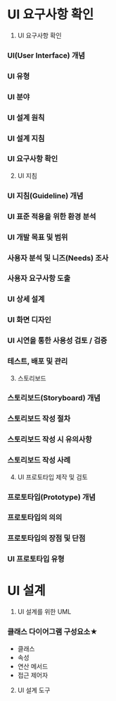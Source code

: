 # UI 요구사항 확인

1. UI 요구사항 확인

### UI(User Interface) 개념

### UI 유형

### UI 분야

### UI 설계 원칙

### UI 설계 지침

### UI 요구사항 확인

2. UI 지침

### UI 지침(Guideline) 개념

### UI 표준 적용을 위한 환경 분석

### UI 개발 목표 및 범위

### 사용자 분석 및 니즈(Needs) 조사

### 사용자 요구사항 도출

### UI 상세 설계

### UI 화면 디자인

### UI 시연을 통한 사용성 검토 / 검증

### 테스트, 배포 및 관리

3. 스토리보드

### 스토리보드(Storyboard) 개념

### 스토리보드 작성 절차

### 스토리보드 작성 시 유의사항

### 스토리보드 작성 사례

4. UI 프로토타입 제작 및 검토

### 프로토타입(Prototype) 개념

### 프로토타입의 의의

### 프로토타입의 장점 및 단점

### UI 프로토타입 유형

# UI 설계

1. UI 설계를 위한 UML

### 클래스 다이어그램 구성요소★

- 클래스
- 속성
- 연산 메서드
- 접근 제어자

2. UI 설계 도구

